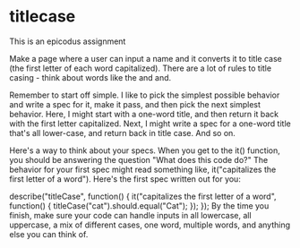 titlecase
=========

This is an epicodus assignment


Make a page where a user can input a name and it converts it to title case (the first letter of each word capitalized). There are a lot of rules to title casing - think about words like the and and.

Remember to start off simple. I like to pick the simplest possible behavior and write a spec for it, make it pass, and then pick the next simplest behavior. Here, I might start with a one-word title, and then return it back with the first letter capitalized. Next, I might write a spec for a one-word title that's all lower-case, and return back in title case. And so on.

Here's a way to think about your specs. When you get to the it() function, you should be answering the question "What does this code do?" The behavior for your first spec might read something like, it("capitalizes the first letter of a word"). Here's the first spec written out for you:

describe("titleCase", function() {
  it("capitalizes the first letter of a word", function() {
    titleCase("cat").should.equal("Cat");
  });
});
By the time you finish, make sure your code can handle inputs in all lowercase, all uppercase, a mix of different cases, one word, multiple words, and anything else you can think of.

